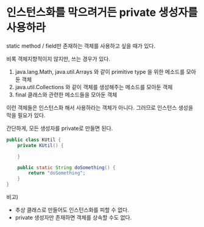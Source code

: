 # 인스턴스화를 막으려거든 private 생성자를 사용하라

static method / field만 존재하는 객체를 사용하고 싶을 때가 있다.

비록 객체지향적이지 않지만, 쓰는 경우가 있다.

1. java.lang.Math, java.util.Arrays 와 같이 primitive type 을 위한 메소드를 모아둔 객체
2. java.util.Collections 와 같이 객체를 생성해주는 메소드를 모아둔 객체
3. final 클래스와 관련한 메소드들을 모아둔 객체

이런 객체들은 인스턴스화 해서 사용하라는 객체가 아니다. 그러므로 인스턴스 생성을 막을 필요가 있다.

간단하게, 모든 생성자를 private로 만들면 된다.

```java
public class KUtil {
    private KUtil() {

    }

    public static String doSomething() {
        return "doSomething";
    }
}
```

비고)
- 추상 클래스로 만들어도 인스턴스화를 피할 수 없다.
- private 생성자만 존재하면 객체를 상속할 수도 없다.
